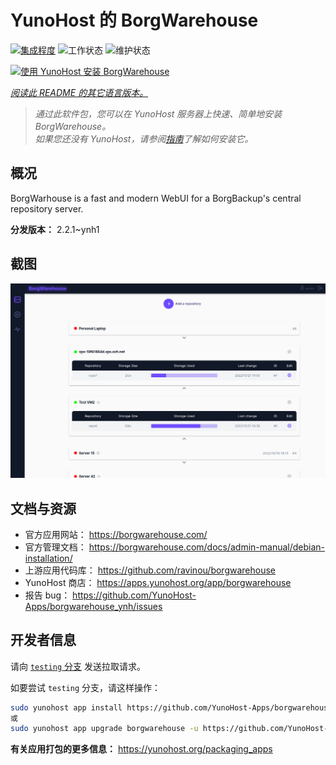 <!--
注意：此 README 由 <https://github.com/YunoHost/apps/tree/master/tools/readme_generator> 自动生成
请勿手动编辑。
-->

# YunoHost 的 BorgWarehouse

[![集成程度](https://dash.yunohost.org/integration/borgwarehouse.svg)](https://dash.yunohost.org/appci/app/borgwarehouse) ![工作状态](https://ci-apps.yunohost.org/ci/badges/borgwarehouse.status.svg) ![维护状态](https://ci-apps.yunohost.org/ci/badges/borgwarehouse.maintain.svg)

[![使用 YunoHost 安装 BorgWarehouse](https://install-app.yunohost.org/install-with-yunohost.svg)](https://install-app.yunohost.org/?app=borgwarehouse)

*[阅读此 README 的其它语言版本。](./ALL_README.md)*

> *通过此软件包，您可以在 YunoHost 服务器上快速、简单地安装 BorgWarehouse。*  
> *如果您还没有 YunoHost，请参阅[指南](https://yunohost.org/install)了解如何安装它。*

## 概况

BorgWarhouse is a fast and modern WebUI for a BorgBackup's central repository server. 


**分发版本：** 2.2.1~ynh1

## 截图

![BorgWarehouse 的截图](./doc/screenshots/screenshot.png)

## 文档与资源

- 官方应用网站： <https://borgwarehouse.com/>
- 官方管理文档： <https://borgwarehouse.com/docs/admin-manual/debian-installation/>
- 上游应用代码库： <https://github.com/ravinou/borgwarehouse>
- YunoHost 商店： <https://apps.yunohost.org/app/borgwarehouse>
- 报告 bug： <https://github.com/YunoHost-Apps/borgwarehouse_ynh/issues>

## 开发者信息

请向 [`testing` 分支](https://github.com/YunoHost-Apps/borgwarehouse_ynh/tree/testing) 发送拉取请求。

如要尝试 `testing` 分支，请这样操作：

```bash
sudo yunohost app install https://github.com/YunoHost-Apps/borgwarehouse_ynh/tree/testing --debug
或
sudo yunohost app upgrade borgwarehouse -u https://github.com/YunoHost-Apps/borgwarehouse_ynh/tree/testing --debug
```

**有关应用打包的更多信息：** <https://yunohost.org/packaging_apps>

